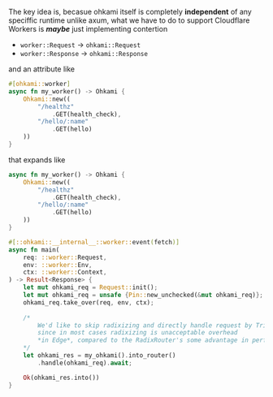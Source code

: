 The key idea is, becasue ohkami itself is completely **independent** of any speciffic runtime unlike axum, what we have to do to support Cloudflare Workers is _**maybe**_ just implementing contertion

- `worker::Request`  → `ohkami::Request`
- `worker::Response` → `ohkami::Response`

and an attribute like

```rs
#[ohkami::worker]
async fn my_worker() -> Ohkami {
    Ohkami::new((
        "/healthz"
            .GET(health_check),
        "/hello/:name"
            .GET(hello)
    ))
}
```

that expands like

```rs
async fn my_worker() -> Ohkami {
    Ohkami::new((
        "/healthz"
            .GET(health_check),
        "/hello/:name"
            .GET(hello)
    ))
}

#[::ohkami::__internal__::worker::event(fetch)]
async fn main(
    req: ::worker::Request,
    env: ::worker::Env,
    ctx: ::worker::Context,
) -> Result<Response> {
    let mut ohkami_req = Request::init();
    let mut ohkami_req = unsafe {Pin::new_unchecked(&mut ohkami_req)};
    ohkami_req.take_over(req, env, ctx);
    
    /*
        We'd like to skip radixizing and directly handle request by TrieRouter,
        since in most cases radixizing is unacceptable overhead
        *in Edge*, compared to the RadixRouter's some advantage in performance.
    */
    let ohkami_res = my_ohkami().into_router()
        .handle(ohkami_req).await;

    Ok(ohkami_res.into())
}
```